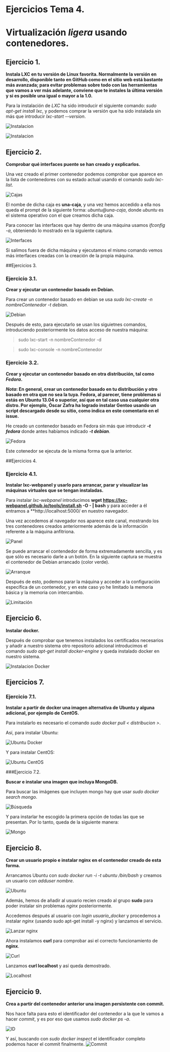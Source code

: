 # Ejercicios Tema 4. 

# Virtualización *ligera* usando contenedores. 


## Ejercicio 1.
 

**Instala LXC en tu versión de Linux favorita. Normalmente la versión en desarrollo, disponible tanto en GitHub como en el sitio web está bastante más avanzada; para evitar problemas sobre todo con las herramientas que vamos a ver más adelante, conviene que te instales la última versión y si es posible una igual o mayor a la 1.0.**

Para la instalación de *LXC* ha sido introducir el siguiente comando: *sudo apt-get install lxc*, y podemos comprar la versión que ha sido instalada sin más que introducir *lxc-start --version*.
 

![Instalacion](http://i345.photobucket.com/albums/p391/maribhez/Captura%20de%20pantalla%20de%202016-12-29%2011-48-09_zpsrzgbengm.png "Instalacion")

![Instalacion](
http://i345.photobucket.com/albums/p391/maribhez/Captura%20de%20pantalla%20de%202016-12-29%2011-49-19_zpszljczbge.png "Version LXC")

## Ejercicio 2. 

**Comprobar qué interfaces puente se han creado y explicarlos.**

Una vez creado el primer contenedor podemos comprobar que aparece en la lista de contenedores con su estado actual usando el comando *sudo lxc-list*.

![Cajas](http://i345.photobucket.com/albums/p391/maribhez/Captura_zps9vhbp0n4.png "Cajas")

El nombe de dicha caja es **una-caja**,  y una vez hemos accedido a ella nos queda el prompt de la siguiente forma: *ubuntu@una-caja*, donde *ubuntu* es el sistema operativo con el que creamos dicha caja. 

Para conocer las interfaces que hay dentro de una máquina usamos *ifconfig -a*, obteniendo lo mostrado en la siguiente captura. 

![Interfaces](http://i345.photobucket.com/albums/p391/maribhez/Captura2_zpsbhvhhzed.png "Interfaces")

Si salimos fuera de dicha máquina y ejecutamos el mismo comando vemos más interfaces creadas con la creación de la propia máquina. 

##Ejercicios 3.

### Ejercicio 3.1. 

**Crear y ejecutar un contenedor basado en Debian.**

Para crear un contenedor basado en debian se usa *sudo lxc-create -n nombreContenedor -t debian*.

![Debian](http://i345.photobucket.com/albums/p391/maribhez/Captura%20de%20pantalla%20de%202016-12-29%2018-48-41_zpsbsuvyghr.png "Debian")

Después de esto, para ejecutarlo se usan los siguietnes comandos, introduciendo posteriormente los datos acceso de nuestra máquina: 

>sudo lxc-start -n nombreContenedor -d

>sudo lxc-console -n nombreContenedor


### Ejercicio 3.2. 

**Crear y ejecutar un contenedor basado en otra distribución, tal como *Fedora*.**

***Nota*: En general, crear un contenedor basado en tu distribución y otro basado en otra que no sea la tuya. Fedora, al parecer, tiene problemas si estás en Ubuntu 13.04 o superior, así que en tal caso usa cualquier otra distro. Por ejemplo, Óscar Zafra ha logrado instalar Gentoo usando un script descargado desde su sitio, como indica en este comentario en el issue.**
 
He creado un contenedor basado en Fedora sin más que introducir ***-t fedora*** donde antes habíamos indicado ***-t debian***.

![Fedora](http://i345.photobucket.com/albums/p391/maribhez/Captura%20de%20pantalla%20de%202016-12-29%2019-08-47_zps6fcflyax.png "Fedora")

Este cotenedor se ejecuta de la misma forma que la anterior. 

##Ejercicios 4. 


### Ejercicio 4.1. 


**Instalar lxc-webpanel y usarlo para arrancar, parar y visualizar las máquinas virtuales que se tengan instaladas.**


Para instalar *lxc-webpanel* introducimos **wget https://lxc-webpanel.github.io/tools/install.sh -O - | bash** y para acceder a él entramos a **http://localhost:5000/ en nuestro navegador. 

Una vez accedemos al navegador nos aparece este canal, mostrando los tres contenedores creados anteriormente además de la información referente a la máquina anfitriona. 

![Panel](http://i345.photobucket.com/albums/p391/maribhez/Captura%20de%20pantalla%20de%202016-12-29%2019-44-38_zpsrc2zw54r.png "Panel") 

Se puede arrancar el contendedor de forma extremadamente sencilla, y es que sólo es necesario darle a un botón. En la siguiente captura se muestra el contenedor de Debian arrancado (color verde). 

![Arranque](http://i345.photobucket.com/albums/p391/maribhez/4-2_zps8ucvwxjj.png "Arranque")

Después de esto, podemos parar la máquina y acceder a la configuración específica de un contenedor, y en este caso yo he limitado la memoria básica y la memoria con intercambio. 


![Limitación](http://i345.photobucket.com/albums/p391/maribhez/4-3_zpsbna0iqet.png "Limitacion")




## Ejercicio 6. 

**Instalar docker.**

Después de comprobar que tenemos instalados los certificados necesarios y añadir a nuestro sistema otro repositorio adicional introducimos el comando *sudo apt-get install docker-engine* y queda instalado docker en nuestro sistema. 


![Instalacion Docker](http://i345.photobucket.com/albums/p391/maribhez/Captura_zpsogbxjccr.png "Instalacion Docker") 


## Ejercicios 7. 

### Ejercicio 7.1. 

**Instalar a partir de docker una imagen alternativa de Ubuntu y alguna adicional, por ejemplo de CentOS.**

Para instalarlo es necesario el comando *sudo docker pull < distribucion >*.

Así, para instalar Ubuntu: 

![Ubuntu Docker](http://i345.photobucket.com/albums/p391/maribhez/Captura_zpsv7wpal8x.png "Ubuntu Docker")

Y para instalar CentOS:

![Ubuntu CentOS](http://i345.photobucket.com/albums/p391/maribhez/Captura2_zpsanqw1lwd.png "Ubuntu CentOS")

###Ejercicio 7.2.

**Buscar e instalar una imagen que incluya MongoDB.**

Para buscar las imágenes que incluyen mongo hay que usar *sudo docker search mongo*.

![Búsqueda](http://i345.photobucket.com/albums/p391/maribhez/Captura3_zpsjccpyouv.png "Búsqueda")

Y para instarlar he escogido la primera opción de todas las que se presentan. Por lo tanto, queda de la siguiente manera: 

![Mongo](http://i345.photobucket.com/albums/p391/maribhez/Captura4_zpsoanrhykx.png "Mongo")


## Ejercicio 8. 

**Crear un usuario propio e instalar nginx en el contenedor creado de esta forma.**

Arrancamos Ubuntu con *sudo docker run -i -t ubuntu /bin/bash* y creamos un usuario con *adduser nombre*.

![Ubuntu](http://i345.photobucket.com/albums/p391/maribhez/Captura_zpsp53skr8s.png "Ubuntu")

Además, hemos de añadir al usuario recien creado al grupo **sudo** para poder instalar sin problemas *nginx* posteriormente. 

Accedemos después al usuario con *login usuario_docker* y procedemos a instalar *nginx* (usando sudo apt-get install -y nginx) y lanzamos el servicio.

![Lanzar nginx](http://i345.photobucket.com/albums/p391/maribhez/Captura2_11_zpsqoexhvtn.png "Lanzar nginx")



Ahora instalamos **curl** para comprobar asi el correcto funcionamiento de **nginx**. 

![Curl](http://i345.photobucket.com/albums/p391/maribhez/Captura2_2_zpsnjmb18eg.png "Curl")

Lanzamos **curl localhost** y así queda demostrado. 

![Localhost](http://i345.photobucket.com/albums/p391/maribhez/Captura3_zpslogsdzey.png "Localhost")

## Ejercicio 9. 


**Crea a partir del contenedor anterior una imagen persistente con commit.**

Nos hace falta para esto el identificador del contenedor a la que le vamos a hacer *commit*, y es por eso que usamos *sudo docker ps -a*. 

![ID](http://i345.photobucket.com/albums/p391/maribhez/Captura_zpsmdusbd3d.png "ID")

Y así, buscando con *sudo docker inspect* el identificador completo podemos hacer el commit finalmente. 
![Commit](http://i345.photobucket.com/albums/p391/maribhez/Captur2a_zpsdt8sxoxm.png "Commit")